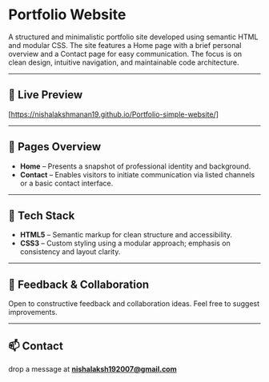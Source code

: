 
# Portfolio Website

A structured and minimalistic portfolio site developed using semantic HTML and modular CSS. The site features a Home page with a brief personal overview and a Contact page for easy communication. The focus is on clean design, intuitive navigation, and maintainable code architecture.

---

## 🔗 Live Preview

[https://nishalakshmanan19.github.io/Portfolio-simple-website/]

---

## 📂 Pages Overview

- **Home** – Presents a snapshot of professional identity and background.
- **Contact** – Enables visitors to initiate communication via listed channels or a basic contact interface.

---

## 🧱 Tech Stack

- **HTML5** – Semantic markup for clean structure and accessibility.
- **CSS3** – Custom styling using a modular approach; emphasis on consistency and layout clarity.

---


## 💬 Feedback & Collaboration

Open to constructive feedback and collaboration ideas. Feel free to suggest improvements.

---

## 📫 Contact

 drop a message at **nishalaksh192007@gmail.com**  


